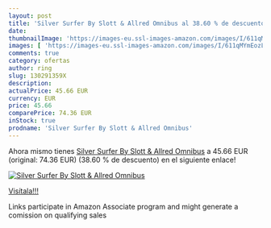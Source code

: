 ```yaml
---
layout: post
title: 'Silver Surfer By Slott & Allred Omnibus al 38.60 % de descuento'
date: 
thumbnailImage: 'https://images-eu.ssl-images-amazon.com/images/I/611qMYmEozL._SL200_.jpg'
images: [ 'https://images-eu.ssl-images-amazon.com/images/I/611qMYmEozL._SL200_.jpg' ]
comments: true
category: ofertas
author: ring
slug: 130291359X
description:
actualPrice: 45.66 EUR
currency: EUR
price: 45.66
comparePrice: 74.36 EUR
inStock: true
prodname: 'Silver Surfer By Slott & Allred Omnibus'
---
```


Ahora mismo tienes [Silver Surfer By Slott & Allred Omnibus](https://www.amazon.es/dp/130291359X/?tag=tolees-21) a 45.66 EUR (original: 74.36 EUR) (38.60 %  de descuento) en el siguiente enlace!

[![Silver Surfer By Slott & Allred Omnibus](https://images-eu.ssl-images-amazon.com/images/I/611qMYmEozL._SL200_.jpg)](https://www.amazon.es/dp/130291359X/?tag=tolees-21)

[Visítala!!!](https://www.amazon.es/dp/130291359X/?tag=tolees-21)

Links participate in Amazon Associate program and might generate a comission on qualifying sales
